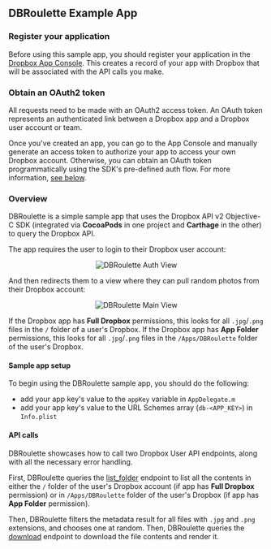 ## DBRoulette Example App

### Register your application

Before using this sample app, you should register your application in the [Dropbox App Console](https://dropbox.com/developers/apps). This creates a record of your app with Dropbox that will be associated with the API calls you make.

### Obtain an OAuth2 token

All requests need to be made with an OAuth2 access token. An OAuth token represents an authenticated link between a Dropbox app and
a Dropbox user account or team.

Once you've created an app, you can go to the App Console and manually generate an access token to authorize your app to access your own Dropbox account.
Otherwise, you can obtain an OAuth token programmatically using the SDK's pre-defined auth flow. For more information, [see below](https://github.com/dropbox/dropbox-sdk-obj-c#handling-authorization-flow).

### Overview

DBRoulette is a simple sample app that uses the Dropbox API v2 Objective-C SDK (integrated via **CocoaPods** in one project and **Carthage** in the other) to query the Dropbox API.

The app requires the user to login to their Dropbox user account:

<p align="center">
  <img src="https://github.com/dropbox/dropbox-sdk-obj-c/blob/master/Images/DBRouletteAuthView.png?raw=true" alt="DBRoulette Auth View"/>
</p>

And then redirects them to a view where they can pull random photos from their Dropbox account:

<p align="center">
  <img src="https://github.com/dropbox/dropbox-sdk-obj-c/blob/master/Images/DBRouletteView.png?raw=true" alt="DBRoulette Main View"/>
</p>

If the Dropbox app has **Full Dropbox** permissions, this looks for all `.jpg`/`.png` files in the `/` folder of a user's Dropbox. If the Dropbox
app has **App Folder** permissions, this looks for all `.jpg`/`.png` files in the `/Apps/DBRoulette` folder of the user's Dropbox.

#### Sample app setup

To begin using the DBRoulette sample app, you should do the following:

* add your app key's value to the `appKey` variable in `AppDelegate.m`
* add your app key's value to the URL Schemes array (`db-<APP_KEY>`) in `Info.plist`

#### API calls

DBRoulette showcases how to call two Dropbox User API endpoints, along with all the necessary error handling.

First, DBRoulette queries the [list_folder](https://www.dropbox.com/developers/documentation/http/documentation#files-list_folder) endpoint to list all the contents in either the `/` folder of the user's Dropbox account (if app has **Full Dropbox** 
permission) or in `/Apps/DBRoulette` folder of the user's Dropbox (if app has **App Folder** permission).

Then, DBRoulette filters the metadata result for all files with `.jpg` and `.png` extensions, and chooses one at random. Then, DBRoulette queries the [download](https://www.dropbox.com/developers/documentation/http/documentation#files-download) endpoint to
download the file contents and render it.
